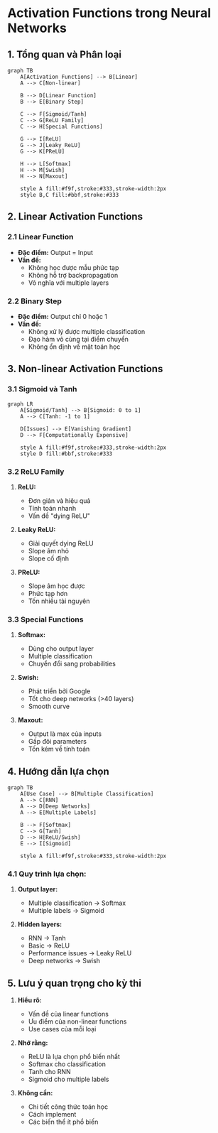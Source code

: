 # Activation Functions trong Neural Networks

## 1. Tổng quan và Phân loại

```mermaid
graph TB
    A[Activation Functions] --> B[Linear]
    A --> C[Non-linear]
    
    B --> D[Linear Function]
    B --> E[Binary Step]
    
    C --> F[Sigmoid/Tanh]
    C --> G[ReLU Family]
    C --> H[Special Functions]
    
    G --> I[ReLU]
    G --> J[Leaky ReLU]
    G --> K[PReLU]
    
    H --> L[Softmax]
    H --> M[Swish]
    H --> N[Maxout]
    
    style A fill:#f9f,stroke:#333,stroke-width:2px
    style B,C fill:#bbf,stroke:#333
```

## 2. Linear Activation Functions

### 2.1 Linear Function
- **Đặc điểm:** Output = Input
- **Vấn đề:**
  - Không học được mẫu phức tạp
  - Không hỗ trợ backpropagation
  - Vô nghĩa với multiple layers

### 2.2 Binary Step
- **Đặc điểm:** Output chỉ 0 hoặc 1
- **Vấn đề:**
  - Không xử lý được multiple classification
  - Đạo hàm vô cùng tại điểm chuyển
  - Không ổn định về mặt toán học

## 3. Non-linear Activation Functions

### 3.1 Sigmoid và Tanh
```mermaid
graph LR
    A[Sigmoid/Tanh] --> B[Sigmoid: 0 to 1]
    A --> C[Tanh: -1 to 1]
    
    D[Issues] --> E[Vanishing Gradient]
    D --> F[Computationally Expensive]
    
    style A fill:#f9f,stroke:#333,stroke-width:2px
    style D fill:#bbf,stroke:#333
```

### 3.2 ReLU Family

1. **ReLU:**
   - Đơn giản và hiệu quả
   - Tính toán nhanh
   - Vấn đề "dying ReLU"

2. **Leaky ReLU:**
   - Giải quyết dying ReLU
   - Slope âm nhỏ
   - Slope cố định

3. **PReLU:**
   - Slope âm học được
   - Phức tạp hơn
   - Tốn nhiều tài nguyên

### 3.3 Special Functions

1. **Softmax:**
   - Dùng cho output layer
   - Multiple classification
   - Chuyển đổi sang probabilities

2. **Swish:**
   - Phát triển bởi Google
   - Tốt cho deep networks (>40 layers)
   - Smooth curve

3. **Maxout:**
   - Output là max của inputs
   - Gấp đôi parameters
   - Tốn kém về tính toán

## 4. Hướng dẫn lựa chọn

```mermaid
graph TB
    A[Use Case] --> B[Multiple Classification]
    A --> C[RNN]
    A --> D[Deep Networks]
    A --> E[Multiple Labels]
    
    B --> F[Softmax]
    C --> G[Tanh]
    D --> H[ReLU/Swish]
    E --> I[Sigmoid]
    
    style A fill:#f9f,stroke:#333,stroke-width:2px
```

### 4.1 Quy trình lựa chọn:
1. **Output layer:**
   - Multiple classification → Softmax
   - Multiple labels → Sigmoid

2. **Hidden layers:**
   - RNN → Tanh
   - Basic → ReLU
   - Performance issues → Leaky ReLU
   - Deep networks → Swish

## 5. Lưu ý quan trọng cho kỳ thi

1. **Hiểu rõ:**
   - Vấn đề của linear functions
   - Ưu điểm của non-linear functions
   - Use cases của mỗi loại

2. **Nhớ rằng:**
   - ReLU là lựa chọn phổ biến nhất
   - Softmax cho classification
   - Tanh cho RNN
   - Sigmoid cho multiple labels

3. **Không cần:**
   - Chi tiết công thức toán học
   - Cách implement
   - Các biến thể ít phổ biến